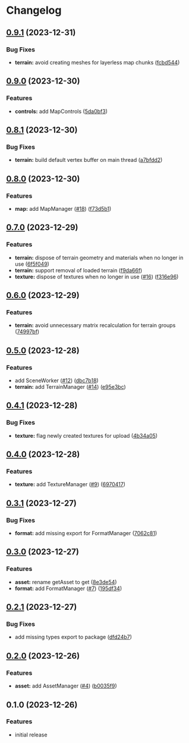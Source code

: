 # Changelog

## [0.9.1](https://github.com/wowserhq/scene/compare/v0.9.0...v0.9.1) (2023-12-31)


### Bug Fixes

* **terrain:** avoid creating meshes for layerless map chunks ([fcbd544](https://github.com/wowserhq/scene/commit/fcbd544066f5ac3cc88080ba9a52f63f0f5a8fa4))

## [0.9.0](https://github.com/wowserhq/scene/compare/v0.8.1...v0.9.0) (2023-12-30)


### Features

* **controls:** add MapControls ([5da0bf3](https://github.com/wowserhq/scene/commit/5da0bf313b1988cda75ab6f1b906792131f37e6b))

## [0.8.1](https://github.com/wowserhq/scene/compare/v0.8.0...v0.8.1) (2023-12-30)


### Bug Fixes

* **terrain:** build default vertex buffer on main thread ([a7bfdd2](https://github.com/wowserhq/scene/commit/a7bfdd2d7f3d268e5386f1590a9af7e6a52b45b8))

## [0.8.0](https://github.com/wowserhq/scene/compare/v0.7.0...v0.8.0) (2023-12-30)


### Features

* **map:** add MapManager ([#18](https://github.com/wowserhq/scene/issues/18)) ([f73d5b1](https://github.com/wowserhq/scene/commit/f73d5b1ea103df16dbfa79aad07ada4d031fc803))

## [0.7.0](https://github.com/wowserhq/scene/compare/v0.6.0...v0.7.0) (2023-12-29)


### Features

* **terrain:** dispose of terrain geometry and materials when no longer in use ([6f5f049](https://github.com/wowserhq/scene/commit/6f5f049d5075bf8dcb99112cc73791896655946a))
* **terrain:** support removal of loaded terrain ([f9da66f](https://github.com/wowserhq/scene/commit/f9da66fbfc97105c679d5dcd4233d7b904e3ffe3))
* **texture:** dispose of textures when no longer in use ([#16](https://github.com/wowserhq/scene/issues/16)) ([f316e96](https://github.com/wowserhq/scene/commit/f316e96ccc18e715a4845d4b6e11955d8551edf1))

## [0.6.0](https://github.com/wowserhq/scene/compare/v0.5.0...v0.6.0) (2023-12-29)


### Features

* **terrain:** avoid unnecessary matrix recalculation for terrain groups ([74997bf](https://github.com/wowserhq/scene/commit/74997bf368da5b25d3179a81b8e58fdbd02c2a77))

## [0.5.0](https://github.com/wowserhq/scene/compare/v0.4.1...v0.5.0) (2023-12-28)


### Features

* add SceneWorker ([#12](https://github.com/wowserhq/scene/issues/12)) ([dbc7b18](https://github.com/wowserhq/scene/commit/dbc7b184581950f0cbf96b1b353c6d5122e86551))
* **terrain:** add TerrainManager ([#14](https://github.com/wowserhq/scene/issues/14)) ([e95e3bc](https://github.com/wowserhq/scene/commit/e95e3bcfff9806c6af5709e6daadd2fe352445c6))

## [0.4.1](https://github.com/wowserhq/scene/compare/v0.4.0...v0.4.1) (2023-12-28)


### Bug Fixes

* **texture:** flag newly created textures for upload ([4b34a05](https://github.com/wowserhq/scene/commit/4b34a05019b833f7b988ac57b216d4ca68e77c07))

## [0.4.0](https://github.com/wowserhq/scene/compare/v0.3.1...v0.4.0) (2023-12-28)


### Features

* **texture:** add TextureManager ([#9](https://github.com/wowserhq/scene/issues/9)) ([6970417](https://github.com/wowserhq/scene/commit/697041762960d28b266671d205eac520bd7f513c))

## [0.3.1](https://github.com/wowserhq/scene/compare/v0.3.0...v0.3.1) (2023-12-27)


### Bug Fixes

* **format:** add missing export for FormatManager ([7062c81](https://github.com/wowserhq/scene/commit/7062c8173bc49ec75c21faba0774b7c5f5be0448))

## [0.3.0](https://github.com/wowserhq/scene/compare/v0.2.1...v0.3.0) (2023-12-27)


### Features

* **asset:** rename getAsset to get ([8e3de54](https://github.com/wowserhq/scene/commit/8e3de549c13b5e5b2624ae7b7d51d9e419480aef))
* **format:** add FormatManager ([#7](https://github.com/wowserhq/scene/issues/7)) ([195df34](https://github.com/wowserhq/scene/commit/195df342e81a7263706d32e00e83cff693cf31d4))

## [0.2.1](https://github.com/wowserhq/scene/compare/v0.2.0...v0.2.1) (2023-12-27)


### Bug Fixes

* add missing types export to package ([dfd24b7](https://github.com/wowserhq/scene/commit/dfd24b7534c2e61b9e17844b29914ea3b93166fe))

## [0.2.0](https://github.com/wowserhq/scene/compare/v0.1.0...v0.2.0) (2023-12-26)


### Features

* **asset:** add AssetManager ([#4](https://github.com/wowserhq/scene/issues/4)) ([b0035f9](https://github.com/wowserhq/scene/commit/b0035f9cb396bd4e4b81b44ca86b247c879404cf))

## 0.1.0 (2023-12-26)

### Features

* initial release
